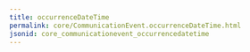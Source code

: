 ```yaml
---
title: occurrenceDateTime
permalink: core/CommunicationEvent.occurrenceDateTime.html
jsonid: core_communicationevent_occurrencedatetime
---
```

